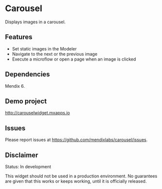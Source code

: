 # Carousel
Displays images in a carousel.

## Features
* Set static images in the Modeler
* Navigate to the next or the previous image
* Execute a microflow or open a page when an image is clicked

## Dependencies
Mendix 6.

## Demo project
http://carouselwidget.mxapps.io

## Issues
Please report issues at https://github.com/mendixlabs/carousel/issues.

## Disclaimer
Status: In development

This widget should not be used in a production environment.
No guarantees are given that this works or keeps working, until it is officially released.
